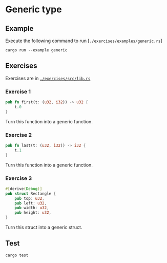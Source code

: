 # Generic type

## Example

Execute the following command to run [`./exercises/examples/generic.rs`]

```shell
cargo run --example generic
```

## Exercises

Exercises are in [`./exercises/src/lib.rs`](./exercises/src/lib.rs)

### Exercise 1

```rust
pub fn first(t: (u32, i32)) -> u32 {
    t.0
}
```

Turn this function into a generic function.

### Exercise 2

```rust
pub fn last(t: (u32, i32)) -> i32 {
    t.1
}
```

Turn this function into a generic function.

### Exercise 3

```rust
#[derive(Debug)]
pub struct Rectangle {
    pub top: u32,
    pub left: u32,
    pub width: u32,
    pub height: u32,
}
```

Turn this struct into a generic struct.

## Test

```shell
cargo test
```
